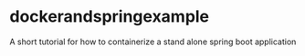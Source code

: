 # dockerandspringexample
A short tutorial for how to containerize a stand alone spring boot application 
